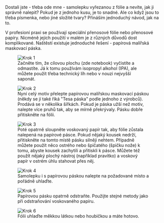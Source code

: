 <!-- dcterms:title = Jak nalepit samolepku -->
<!-- dcterms:abstract = Dostali jste - třeba ode mne - samolepku vyřezanou z fólie a nevíte, jak ji správně nalepit? Pokud je z jednoho kusu, je to snadné. Ale co když jsou to třeba písmenka, nebo jiné složité tvary? Přináším jednoduchý návod, jak na to. -->
<!-- dcterms:creator = Michal Altair Valášek -->
<!-- x4w:pictureUrl = /perex-pictures/20190315-samolepky.png -->
<!-- x4w:pictureWidth = 150 -->
<!-- x4w:pictureHeight = 150 -->
<!-- x4w:coverUrl = /cover-pictures/20190315-samolepky.jpg -->
<!-- x4w:category = Bastlení -->
<!-- dcterms:dateAccepted = 2019-03-15 -->

Dostali jste - třeba ode mne - samolepku vyřezanou z fólie a nevíte, jak ji správně nalepit? Pokud je z jednoho kusu, je to snadné. Ale co když jsou to třeba písmenka, nebo jiné složité tvary? Přináším jednoduchý návod, jak na to. 

V profesioní praxi se používají speciální přenosové fólie nebo přenosové papíry. Nicméně jejich použití v malém je z různých důvodů dost komplikované. Naštěstí existuje jednoduché řešení - papírová malířská maskovací páska.

<figure>
    <img src="https://www.cdn.altairis.cz/Blog/2019/20190315-samolepky-1.jpg" alt="Krok 1" />
    <figcaption>Začněte tím, že cílovou plochu (zde notebook) vyčistíte a odmastíte. Já k tomu používám isopropyl alkohol (IPA), ale můžete použít třeba technický líh nebo v nouzi nejvyšší saponát.</figcaption>
</figure>

<figure>
    <img src="https://www.cdn.altairis.cz/Blog/2019/20190315-samolepky-2.jpg" alt="Krok 2" />
    <figcaption>Nyní celý motiv přelepte papírovou malířskou maskovací páskou (někdy se jí také říká "Tesa páska" podle jednoho z výrobců). Prodává se v několika šířkách. Pokud je páska užší než motiv, nalepte více pruhů tak, aby se mírně překrývaly. Pásku dobře přitiskněte na fólii.</figcaption>
</figure>

<figure>
    <img src="https://www.cdn.altairis.cz/Blog/2019/20190315-samolepky-3.jpg" alt="Krok 3" />
    <figcaption>Poté opatrně sloupněte voskovaný papír tak, aby fólie zůstala nalepená na papírové pásce. Pokud nějaký kousek nedrží, přitiskněte na tomto místě pásku silněji nehtem. Případně můžete použít něco ostrého nebo špičatého (špičku nože) k tomu, abyste kousek zachytili a přitiskli k pásce. Můžete též použít nějaký plochý nástroj (například pravítko) a voskový papír v ostrém úhlu stahovat přes něj.</figcaption>
</figure>

<figure>
    <img src="https://www.cdn.altairis.cz/Blog/2019/20190315-samolepky-4.jpg" alt="Krok 4" />
    <figcaption>Samolepku i s papírovou páskou nalepte na požadované místo a pořádně uhlaďte.</figcaption>
</figure>

<figure>
    <img src="https://www.cdn.altairis.cz/Blog/2019/20190315-samolepky-5.jpg" alt="Krok 5" />
    <figcaption>Papírovou pásku opatrně odstraňte. Použijte stejné metody jako při odstraňování voskovaného papíru.</figcaption>
</figure>

<figure>
    <img src="https://www.cdn.altairis.cz/Blog/2019/20190315-samolepky-6.jpg" alt="Krok 6" />
    <figcaption>Fólii uhlaďte měkkou látkou nebo houbičkou a máte hotovo.</figcaption>
</figure>